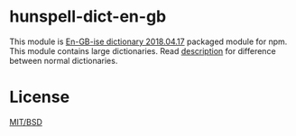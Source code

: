 # hunspell-dict-en-gb

This module is [En-GB-ise dictionary 2018.04.17](https://sourceforge.net/projects/wordlist/files/speller/2018.04.16/) packaged module for npm.
This module contains large dictionaries. Read [description](https://sourceforge.net/projects/wordlist/files/speller/2018.04.16/) for difference between normal dictionaries.

# License

[MIT/BSD](https://github.com/kwonoj/hunspell-dict/blob/master/packages/en-gb/LICENSE)